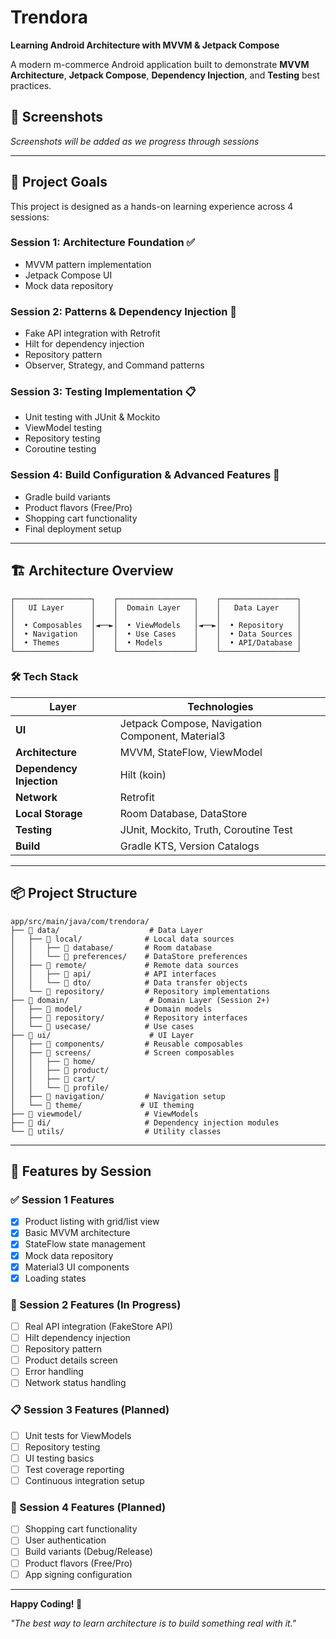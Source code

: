 # Trendora
**Learning Android Architecture with MVVM & Jetpack Compose**

A modern m-commerce Android application built to demonstrate **MVVM Architecture**, **Jetpack Compose**, **Dependency Injection**, and **Testing** best practices.

## 📱 Screenshots
*Screenshots will be added as we progress through sessions*

---

## 🎯 Project Goals
This project is designed as a hands-on learning experience across 4 sessions:

### Session 1: Architecture Foundation ✅
- MVVM pattern implementation
- Jetpack Compose UI
- Mock data repository

### Session 2: Patterns & Dependency Injection 🔄
- Fake API integration with Retrofit
- Hilt for dependency injection
- Repository pattern
- Observer, Strategy, and Command patterns

### Session 3: Testing Implementation 📋
- Unit testing with JUnit & Mockito
- ViewModel testing
- Repository testing
- Coroutine testing

### Session 4: Build Configuration & Advanced Features 🚀
- Gradle build variants
- Product flavors (Free/Pro)
- Shopping cart functionality
- Final deployment setup

---

## 🏗️ Architecture Overview

```
┌─────────────────┐    ┌─────────────────┐    ┌─────────────────┐
│   UI Layer      │    │  Domain Layer   │    │   Data Layer    │
│                 │    │                 │    │                 │
│  • Composables  │◄──►│  • ViewModels   │◄──►│  • Repository   │
│  • Navigation   │    │  • Use Cases    │    │  • Data Sources │
│  • Themes       │    │  • Models       │    │  • API/Database │
└─────────────────┘    └─────────────────┘    └─────────────────┘
```

### 🛠️ Tech Stack

| Layer | Technologies |
|-------|-------------|
| **UI** | Jetpack Compose, Navigation Component, Material3 |
| **Architecture** | MVVM, StateFlow, ViewModel |
| **Dependency Injection** | Hilt (koin) |
| **Network** | Retrofit |
| **Local Storage** | Room Database, DataStore |
| **Testing** | JUnit, Mockito, Truth, Coroutine Test |
| **Build** | Gradle KTS, Version Catalogs |

---

## 📦 Project Structure

```
app/src/main/java/com/trendora/
├── 📁 data/                    # Data Layer
│   ├── 📁 local/              # Local data sources
│   │   ├── 📁 database/       # Room database
│   │   └── 📁 preferences/    # DataStore preferences
│   ├── 📁 remote/             # Remote data sources  
│   │   ├── 📁 api/            # API interfaces
│   │   └── 📁 dto/            # Data transfer objects
│   └── 📁 repository/         # Repository implementations
├── 📁 domain/                  # Domain Layer (Session 2+)
│   ├── 📁 model/              # Domain models
│   ├── 📁 repository/         # Repository interfaces
│   └── 📁 usecase/            # Use cases
├── 📁 ui/                      # UI Layer
│   ├── 📁 components/         # Reusable composables
│   ├── 📁 screens/            # Screen composables
│   │   ├── 📁 home/
│   │   ├── 📁 product/
│   │   ├── 📁 cart/
│   │   └── 📁 profile/
│   ├── 📁 navigation/         # Navigation setup
│   └── 📁 theme/             # UI theming
├── 📁 viewmodel/              # ViewModels
├── 📁 di/                     # Dependency injection modules
└── 📁 utils/                  # Utility classes
```

---

## 🎯 Features by Session

### ✅ Session 1 Features
- [x] Product listing with grid/list view
- [x] Basic MVVM architecture
- [x] StateFlow state management
- [x] Mock data repository
- [x] Material3 UI components
- [x] Loading states

### 🔄 Session 2 Features (In Progress)
- [ ] Real API integration (FakeStore API)
- [ ] Hilt dependency injection
- [ ] Repository pattern
- [ ] Product details screen
- [ ] Error handling
- [ ] Network status handling

### 📋 Session 3 Features (Planned)
- [ ] Unit tests for ViewModels
- [ ] Repository testing
- [ ] UI testing basics
- [ ] Test coverage reporting
- [ ] Continuous integration setup

### 🚀 Session 4 Features (Planned)  
- [ ] Shopping cart functionality
- [ ] User authentication
- [ ] Build variants (Debug/Release)
- [ ] Product flavors (Free/Pro)
- [ ] App signing configuration

---

**Happy Coding! 🚀**

*"The best way to learn architecture is to build something real with it."*
